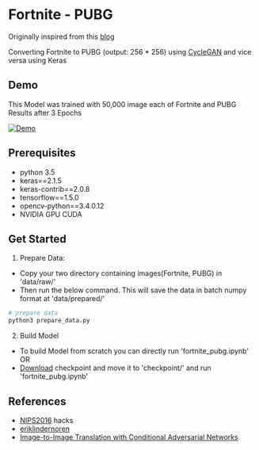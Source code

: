 # Fortnite - PUBG
Originally inspired from this [blog](https://towardsdatascience.com/turning-fortnite-into-pubg-with-deep-learning-cyclegan-2f9d339dcdb0)

Converting Fortnite to PUBG (output: 256 * 256) using [CycleGAN](https://arxiv.org/abs/1703.10593) and vice versa using Keras

## Demo
This Model was trained with 50,000 image each of Fortnite and PUBG
<br/>
Results after 3 Epochs

[![Demo](https://i.imgur.com/GyXhAhz.jpg)](https://youtu.be/kca5u-hfzHw)

## Prerequisites
* python 3.5
* keras==2.1.5
* keras-contrib==2.0.8
* tensorflow==1.5.0
* opencv-python==3.4.0.12
* NVIDIA GPU CUDA

## Get Started

1. Prepare Data:
  * Copy your two directory containing images(Fortnite, PUBG) in 'data/raw/'
  * Then run the below command. This will save the data in batch numpy format at 'data/prepared/'
  ```sh
  # prepare data
  python3 prepare_data.py
  ```
2. Build Model
  * To build Model from scratch you can directly run 'fortnite_pubg.ipynb'
  <br/>OR<br/>
  * [Download](https://drive.google.com/file/d/10gWOh0opCzYzadhcfnc6YF936nWAOrrC/view) checkpoint and move it to 'checkpoint/' and run 'fortnite_pubg.ipynb'

## References
* [NIPS2016](https://github.com/soumith/ganhacks) hacks 
* [eriklindernoren](https://github.com/eriklindernoren/Keras-GAN)
* [Image-to-Image Translation with Conditional Adversarial Networks](https://arxiv.org/pdf/1611.07004v1.pdf)